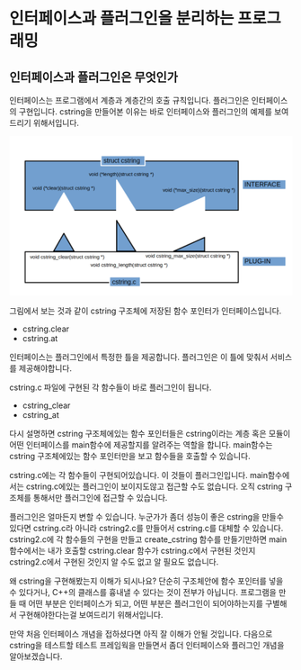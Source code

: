 # 인터페이스과 플러그인을 분리하는 프로그래밍

## 인터페이스과 플러그인은 무엇인가

인터페이스는 프로그램에서 계층과 계층간의 호출 규칙입니다. 플러그인은 인터페이스의 구현입니다. cstring을 만들어본 이유는 바로 인터페이스와 플러그인의 예제를 보여드리기 위해서입니다.

![interface and plug-in of cstring](/interface.png)

그림에서 보는 것과 같이 cstring 구조체에 저장된 함수 포인터가 인터페이스입니다.
* cstring.clear
* cstring.at

인터페이스는 플러그인에서 특정한 틀을 제공합니다. 플러그인은 이 틀에 맞춰서 서비스를 제공해야합니다.

cstring.c 파일에 구현된 각 함수들이 바로 플러그인이 됩니다.
* cstring_clear
* cstring_at

다시 설명하면 cstring 구조체에있는 함수 포인터들은 cstring이라는 계층 혹은 모듈이 어떤 인터페이스를 main함수에 제공할지를 알려주는 역할을 합니다. main함수는 cstring 구조체에있는 함수 포인터만을 보고 함수들을 호출할 수 있습니다.

cstring.c에는 각 함수들이 구현되어있습니다. 이 것들이 플러그인입니다. main함수에서는 cstring.c에있는 플러그인이 보이지도않고 접근할 수도 없습니다. 오직 cstring 구조체를 통해서만 플러그인에 접근할 수 있습니다.

플러그인은 얼마든지 변할 수 있습니다. 누군가가 좀더 성능이 좋은 cstring을 만들수 있다면 cstring.c라 아니라 cstring2.c를 만들어서 cstring.c를 대체할 수 있습니다. cstring2.c에 각 함수들의 구현을 만들고 create_cstring 함수를 만들기만하면 main함수에서는 내가 호출할 cstring.clear 함수가 cstring.c에서 구현된 것인지 cstring2.c에서 구현된 것인지 알 수도 없고 알 필요도 없습니다.

왜 cstring을 구현해봤는지 이해가 되시나요? 단순히 구조체안에 함수 포인터를 넣을 수 있다거나, C++의 클래스를 흉내낼 수 있다는 것이 전부가 아닙니다. 프로그램을 만들 때 어떤 부분은 인터페이스가 되고, 어떤 부분은 플러그인이 되어야하는지를 구별해서 구현해야한다는걸 보여드리기 위해서입니다.

만약 처음 인터페이스 개념을 접하셨다면 아직 잘 이해가 안될 것입니다. 다음으로 cstring을 테스트할 테스트 프레임웍을 만들면서 좀더 인터페이스와 플러그인 개념을 알아보겠습니다.
